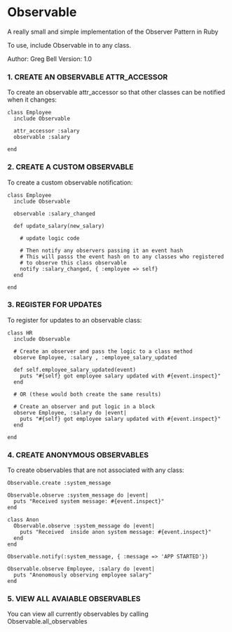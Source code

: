 Observable
==========

A really small and simple implementation of the Observer Pattern in Ruby

To use, include Observable in to any class.

Author:		Greg Bell
Version:	1.0

### 1. CREATE AN OBSERVABLE ATTR_ACCESSOR

To create an observable attr_accessor so that other classes can be notified
when it changes:
  
	class Employee
	  include Observable
	
	  attr_accessor :salary
	  observable :salary
	
	end


### 2. CREATE A CUSTOM OBSERVABLE

To create a custom observable notification:

	class Employee
	  include Observable
	
	  observable :salary_changed
	  
	  def update_salary(new_salary)
	    
	    # update logic code
	    
	    # Then notify any observers passing it an event hash
	    # This will passs the event hash on to any classes who registered
	    # to observe this class observable
	    notify :salary_changed, { :employee => self}
	  end
	
	end


### 3. REGISTER FOR UPDATES

To register for updates to an observable class:

	class HR
	  include Observable
	  
	  # Create an observer and pass the logic to a class method
	  observe Employee, :salary , :employee_salary_updated
	  
	  def self.employee_salary_updated(event)
	    puts "#{self} got employee salary updated with #{event.inspect}"
	  end
	
	  # OR (these would both create the same results)
	  
	  # Create an observer and put logic in a block
	  observe Employee, :salary do |event|
	    puts "#{self} got employee salary updated with #{event.inspect}"
	  end
	  
	end


### 4. CREATE ANONYMOUS OBSERVABLES

To create observables that are not associated with any class:

	Observable.create :system_message

	Observable.observe :system_message do |event|
	  puts "Received system message: #{event.inspect}"
	end

	class Anon
	  Observable.observe :system_message do |event|
	    puts "Received  inside anon system message: #{event.inspect}"
	  end
	end

	Observable.notify(:system_message, { :message => 'APP STARTED'})

	Observable.observe Employee, :salary do |event|
	  puts "Anonomously observing employee salary"
	end


### 5. VIEW ALL AVAIABLE OBSERVABLES

You can view all currently observables by calling Observable.all_observables


